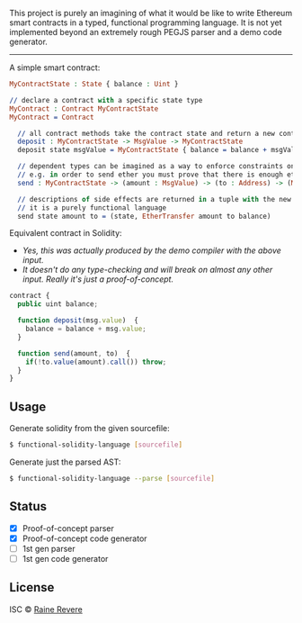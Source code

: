 This project is purely an imagining of what it would be like to write Ethereum smart contracts in a typed, functional programming language. It is not yet implemented beyond an extremely rough PEGJS parser and a demo code generator.

---

A simple smart contract:

```idris
MyContractState : State { balance : Uint }

// declare a contract with a specific state type
MyContract : Contract MyContractState
MyContract = Contract

  // all contract methods take the contract state and return a new contract state
  deposit : MyContractState -> MsgValue -> MyContractState
  deposit state msgValue = MyContractState { balance = balance + msgValue }

  // dependent types can be imagined as a way to enforce constraints on effects
  // e.g. in order to send ether you must prove that there is enough ether to send
  send : MyContractState -> (amount : MsgValue) -> (to : Address) -> (MyContractState, EtherTransfer amount to balance)

  // descriptions of side effects are returned in a tuple with the new state.
  // it is a purely functional language
  send state amount to = (state, EtherTransfer amount to balance)
  ```

Equivalent contract in Solidity:

* <i>Yes, this was actually produced by the demo compiler with the above input.</i>
* <i>It doesn't do any type-checking and will break on almost any other input. Really it's just a proof-of-concept.</i>

```js
contract {
  public uint balance;

  function deposit(msg.value)  {
    balance = balance + msg.value;
  }

  function send(amount, to)  {
    if(!to.value(amount).call()) throw;
  }
}
```

## Usage

Generate solidity from the given sourcefile:

```sh
$ functional-solidity-language [sourcefile]
```

Generate just the parsed AST:

```sh
$ functional-solidity-language --parse [sourcefile]
```

## Status

- [x] Proof-of-concept parser
- [x] Proof-of-concept code generator
- [ ] 1st gen parser
- [ ] 1st gen code generator

## License

ISC © [Raine Revere](http://raine.tech)
